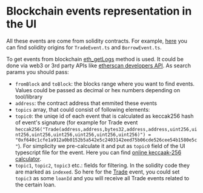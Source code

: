 # Blockchain events representation in the UI

All these events are come from solidity contracts. For example, [here](https://github.com/bZxNetwork/contractsV2/blob/ffe4007416cea5535cf62db62ece8076b9452a42/contracts/events/LoanOpeningsEvents.sol) you can find solidity origins for `TradeEvent.ts` and `BorrowEvent.ts`.

To get events from blockchain [eth_getLogs](https://eth.wiki/json-rpc/API#eth_getlogs) method is used. It could be done via web3 or 3rd party APIs like [etherscan developers API](https://etherscan.io/apis#logs). As search params you should pass:

- `fromBlock` and `toBlock`: the blocks range where you want to find events. Values could be passed as decimal or hex numbers depending on tool/library
- `address`: the contract address that emmited these events
- `topics` array, that could consist of following elements:
- `topic0`: the uniqe id of each event that is calculated as keccak256 hash of event's signature (for example for Trade event `heccak256("Trade(address,address,bytes32,address,address,uint256,uint256,uint256,uint256,uint256,uint256,uint256)") = "0xf640c1cfe1a912a0b0152b5a542e5c2403142eed75b06cde526cee54b1580e5c"`). For simplicity we pre-calculate it and put as `topic0` field of the UI typescript file for the event. Here you can find [online keccaak-256 calculator](https://emn178.github.io/online-tools/keccak_256.html).
- `topic1`, `topic2`, `topic3` etc.: fields for filtering. In the solidity code they are marked as `indexed`. So here for the [Trade](https://github.com/bZxNetwork/contractsV2/blob/ffe4007416cea5535cf62db62ece8076b9452a42/contracts/events/LoanOpeningsEvents.sol#L26-L28) event, you could set `topic3` as some `loanId` and you will receive all Trade events related to the certain loan.
